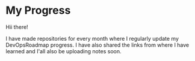 # My Progress

Hii there!

I have made repositories for every month where I regularly update my DevOpsRoadmap progress.
I have also shared the links from where I have learned and I'all also be uploading notes soon. 
